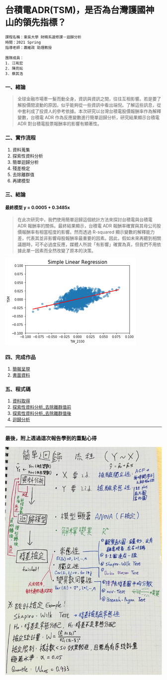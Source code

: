 # 台積電ADR(TSM)，是否為台灣護國神山的領先指標？

```
課程名稱：東吳大學 財精系選修課－迴歸分析
時間：2021 Spring
指導老師：蕭維政 助理教授

團隊成員：
1. 江祐宏
2. 陳亮妘
3. 蔡其浩
```

### 一、緒論
> 全球金融市場牽一髮而動全身，資訊與資訊之間，往往互相影響。若是要了解股價間波動的原因，似乎能夠從一些資訊中看出端倪。了解這些訊息，從中套利成了投資人的參考依據。本次研究以台灣台積電股價報酬率作為解釋變數，台積電 ADR 作為反應變數進行簡單迴歸分析，研究結果顯示台積電 ADR 對台積電股票報酬率的影響有顯著性。

### 二、實作流程
1. 資料蒐集
2. 探索性資料分析
3. 簡單迴歸分析
4. 殘差檢定
5. 去除離群值
6. 再建模型

### 三、結論
#### 最終模型 y = 0.0005 + 0.3485x
> 在此次研究中，我們使用簡單迴歸這個統計方法來探討台積電與台積電 ADR 報酬率的關係。最終結果顯示，台積電 ADR 報酬率確實與其母公司股價報酬率有相當程度的影響。然而透過 R-squared 顯示變數的解釋能力差，代表其並非影響母股報酬率最重要的因素。因此，假如未來再聽到相關議題時，可不必過度反應，媒體人所說「有影響」確實為真，但我們不用依據此單一因素而全然改變了原本的決策。

![迴歸線圖](Picture/迴歸分析_去離群值後/迴歸線圖.png)

### 四、完成作品
1. [簡報呈現](Result/迴歸分析_簡報呈現.pdf)
2. [書面資料](Result/迴歸分析_書面資料.pdf)

### 五、程式碼
1. [資料取得](get_data.py)
2. [探索性資料分析_去除離群值前](origin_data_EDA.R)
3. [探索性資料分析_去除離群值後](removed_data_EDA.R)
4. [迴歸分析](reg_model.py)

---

### 最後，附上透過這次報告學到的重點心得

![流程筆記](Resource/簡單迴歸筆記.jpeg)
